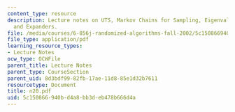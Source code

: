 ```yaml
---
content_type: resource
description: Lecture notes on UTS, Markov Chains for Sampling, Eigenvalue Analysis
  and Expanders.
file: /media/courses/6-856j-randomized-algorithms-fall-2002/5c150866940bd4a8bb3deb478b666d4a_n20.pdf
file_type: application/pdf
learning_resource_types:
- Lecture Notes
ocw_type: OCWFile
parent_title: Lecture Notes
parent_type: CourseSection
parent_uid: 8d3bdf99-82fb-17ae-11d8-85e1d32b7611
resourcetype: Document
title: n20.pdf
uid: 5c150866-940b-d4a8-bb3d-eb478b666d4a
---
```

